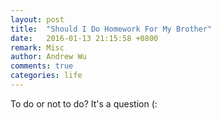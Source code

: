```yaml
---
layout: post
title:  "Should I Do Homework For My Brother"
date:   2016-01-13 21:15:58 +0800
remark: Misc
author: Andrew Wu
comments: true
categories: life
---
```


To do or not to do? It's a question (: